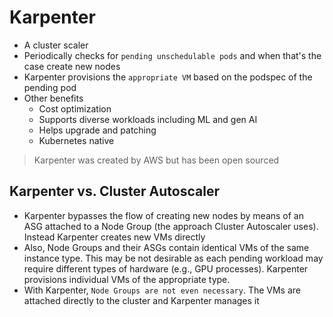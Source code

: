 # Karpenter

- A cluster scaler
- Periodically checks for `pending unschedulable pods` and when that's the case create new nodes
- Karpenter provisions the `appropriate VM` based on the podspec of the pending pod
- Other benefits
  - Cost optimization
  - Supports diverse workloads including ML and gen AI
  - Helps upgrade and patching
  - Kubernetes native

> Karpenter was created by AWS but has been open sourced

## Karpenter vs. Cluster Autoscaler

- Karpenter bypasses the flow of creating new nodes by means of an ASG attached to a Node Group (the approach Cluster Autoscaler uses). Instead Karpenter creates new VMs directly
- Also, Node Groups and their ASGs contain identical VMs of the same instance type. This may be not desirable as each pending workload may require different types of hardware (e.g., GPU processes). Karpenter provisions individual VMs of the appropriate type.
- With Karpenter, `Node Groups are not even necessary`. The VMs are attached directly to the cluster and Karpenter manages it
